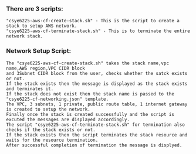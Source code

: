 ### There are 3 scripts:

    "csye6225-aws-cf-create-stack.sh" - This is the script to create a stack to setup AWS network.
    "csye6225-aws-cf-terminate-stack.sh" - This is to terminate the entire network stack.

### Network Setup Script:

    The "csye6225-aws-cf-create-stack.sh" takes the stack name,vpc name,AWS region,VPC CIDR block
    and 3Subnet CIDR block from the user, checks whether the satck exists or not.
    If the stack exists then the message is displayed as the stack exists and terminates it.
    If the stack does not exist then the stack name is passed to the "csye6225-cf-networking.json" template.
    The VPC, 3 subnets, 1 private, public route table, 1 internet gateway is created to setup the network.
    Finally once the stack is created successfully and the script is excuted the messages are displayed accordingly.
    The script "csye6225-aws-cf-terminate-stack.sh" for termination also checks if the stack exists or not.
    If the stack exists then the script terminates the stack resource and waits for the resource termination.
    After successful completion of termination the message is displyed.



